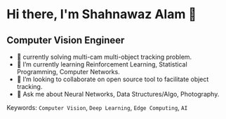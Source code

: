 # Hi there, I'm Shahnawaz Alam 👋

## Computer Vision Engineer

- 🔭 currently solving multi-cam multi-object tracking problem.
- 🌱 I’m currently learning Reinforcement Learning, Statistical Programming, Computer Networks.
- 👯 I’m looking to collaborate on open source tool to facilitate object tracking.
- 💬 Ask me about Neural Networks, Data Structures/Algo, Photography.

Keywords: `Computer Vision`, `Deep Learning`, `Edge Computing`, `AI`

<!--
**shaanrockz/shaanrockz** is a ✨ _special_ ✨ repository because its `README.md` (this file) appears on your GitHub profile.

Here are some ideas to get you started:

- 🔭 I’m currently working on ...
- 🌱 I’m currently learning ...
- 👯 I’m looking to collaborate on ...
- 🤔 I’m looking for help with ...
- 💬 Ask me about ...
- 📫 How to reach me: ...
- 😄 Pronouns: ...
- ⚡ Fun fact: ...
-->
